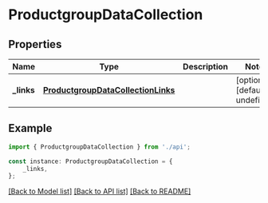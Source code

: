 # ProductgroupDataCollection


## Properties

Name | Type | Description | Notes
------------ | ------------- | ------------- | -------------
**_links** | [**ProductgroupDataCollectionLinks**](ProductgroupDataCollectionLinks.md) |  | [optional] [default to undefined]

## Example

```typescript
import { ProductgroupDataCollection } from './api';

const instance: ProductgroupDataCollection = {
    _links,
};
```

[[Back to Model list]](../README.md#documentation-for-models) [[Back to API list]](../README.md#documentation-for-api-endpoints) [[Back to README]](../README.md)
